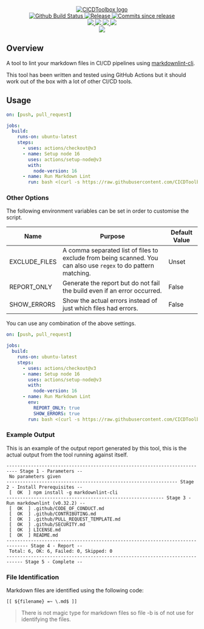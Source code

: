<p align="center">
    <a href="https://github.com/CICDToolbox/">
        <img src="https://cdn.wolfsoftware.com/assets/images/github/organisations/cicdtoolbox/black-and-white-circle-256.png" alt="CICDToolbox logo" />
    </a>
    <br />
    <a href="https://github.com/CICDToolbox/markdown-lint/actions/workflows/cicd-pipeline.yml">
        <img src="https://img.shields.io/github/workflow/status/CICDToolbox/markdown-lint/CICD%20Pipeline/master?style=for-the-badge" alt="Github Build Status">
    </a>
    <a href="https://github.com/CICDToolbox/markdown-lint/releases/latest">
        <img src="https://img.shields.io/github/v/release/CICDToolbox/markdown-lint?color=blue&label=Latest%20Release&style=for-the-badge" alt="Release">
    </a>
    <a href="https://github.com/CICDToolbox/markdown-lint/releases/latest">
        <img src="https://img.shields.io/github/commits-since/CICDToolbox/markdown-lint/latest.svg?color=blue&style=for-the-badge" alt="Commits since release">
    </a>
    <br />
    <a href=".github/CODE_OF_CONDUCT.md">
        <img src="https://img.shields.io/badge/Code%20of%20Conduct-blue?style=for-the-badge" />
    </a>
    <a href=".github/CONTRIBUTING.md">
        <img src="https://img.shields.io/badge/Contributing-blue?style=for-the-badge" />
    </a>
    <a href=".github/SECURITY.md">
        <img src="https://img.shields.io/badge/Report%20Security%20Concern-blue?style=for-the-badge" />
    </a>
    <a href="https://github.com/CICDToolbox/markdown-lint/issues">
        <img src="https://img.shields.io/badge/Get%20Support-blue?style=for-the-badge" />
    </a>
    <br />
    <a href="https://wolfsoftware.com/">
        <img src="https://img.shields.io/badge/Created%20by%20Wolf%20Software-blue?style=for-the-badge" />
    </a>
</p>

## Overview

A tool to lint your markdown files in CI/CD pipelines using [markdownlint-cli](https://github.com/igorshubovych/markdownlint-cli).

This tool has been written and tested using GitHub Actions but it should work out of the box with a lot of other CI/CD tools.

## Usage

```yml
on: [push, pull_request]

jobs:
  build:
    runs-on: ubuntu-latest
    steps:
      - uses: actions/checkout@v3
      - name: Setup node 16
        uses: actions/setup-node@v3
        with:
          node-version: 16
      - name: Run Markdown Lint
        run: bash <(curl -s https://raw.githubusercontent.com/CICDToolbox/markdown-lint/master/pipeline.sh)
```

### Other Options

The following environment variables can be set in order to customise the script.

| Name          | Purpose | Default Value |
| ------------- | ------- | ------------- |
| EXCLUDE_FILES | A comma separated list of files to exclude from being scanned. You can also use `regex` to do pattern matching. | Unset |
| REPORT_ONLY   | Generate the report but do not fail the build even if an error occurred. | False | 
| SHOW_ERRORS   | Show the actual errors instead of just which files had errors. | False | 

You can use any combination of the above settings.

```yml
on: [push, pull_request]

jobs:
  build:
    runs-on: ubuntu-latest
    steps:
      - uses: actions/checkout@v3
      - name: Setup node 16 
        uses: actions/setup-node@v3
        with:
          node-version: 16
      - name: Run Markdown Lint
        env:
          REPORT_ONLY: true
          SHOW_ERRORS: true
        run: bash <(curl -s https://raw.githubusercontent.com/CICDToolbox/markdown-lint/master/pipeline.sh)
```

### Example Output

This is an example of the output report generated by this tool, this is the actual output from the tool running against itself.
```
-------------------------------------------------------------------------- Stage 1 - Parameters --
 No parameters given
--------------------------------------------------------------- Stage 2 - Install Prerequisites --
 [  OK  ] npm install -g markdownlint-cli
---------------------------------------------------------- Stage 3 - Run markdownlint (v0.32.2) --
 [  OK  ] .github/CODE_OF_CONDUCT.md
 [  OK  ] .github/CONTRIBUTING.md
 [  OK  ] .github/PULL_REQUEST_TEMPLATE.md
 [  OK  ] .github/SECURITY.md
 [  OK  ] LICENSE.md
 [  OK  ] README.md
------------------------------------------------------------------------------ Stage 4 - Report --
 Total: 6, OK: 6, Failed: 0, Skipped: 0
---------------------------------------------------------------------------- Stage 5 - Complete --
```

### File Identification

Markdown files are identified using the following code:

```shell
[[ ${filename} =~ \.md$ ]]
```
> There is not magic type for markdown files so file -b is of not use for identifying the files.
